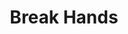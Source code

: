 --- 
title: "Break Hands"
publishdate: "2019-8-13T16:48:46+02:00"
src: "https://365manga.net/manga/break-hands"
image: "https://data.365manga.net/images/thumbnails/6559-break-hands.jpg"
description: "Zan Ruu lived a carefree lifestyle with his military father and brother. However, one day a mysterious airship attacked the capital, and danger approached Princess Emma. Zan hurried to rescue Princess Emma and the thing that appeared before him is......!? To rescue Princess Emma, to seek the truth, the young man started his journey. A fantasy story revealed!!!"
---
